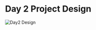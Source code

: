 # Day 2 Project Design

![Day2 Design](https://user-images.githubusercontent.com/78005922/127782805-2bb29c35-2d2e-48b7-9097-ec2820658d28.png)
